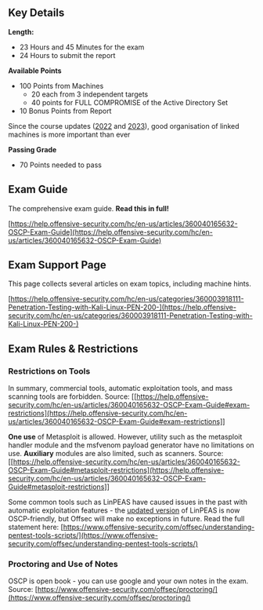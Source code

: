 ## Key Details

**Length:**
- 23 Hours and 45 Minutes for the exam
- 24 Hours to submit the report

**Available Points**
- 100 Points from Machines
	- 20 each from 3 independent targets
	- 40 points for FULL COMPROMISE of the Active Directory Set
- 10 Bonus Points from Report

Since the course updates ([2022](https://www.offsec.com/offsec/oscp-exam-structure/) and [2023](https://www.offsec.com/offsec/pen-200-2023/)), good organisation of linked machines is more important than ever

**Passing Grade**
- 70 Points needed to pass

## Exam Guide

The comprehensive exam guide. **Read this in full!**

[https://help.offensive-security.com/hc/en-us/articles/360040165632-OSCP-Exam-Guide](https://help.offensive-security.com/hc/en-us/articles/360040165632-OSCP-Exam-Guide)

## Exam Support Page

This page collects several articles on exam topics, including machine hints.

[https://help.offensive-security.com/hc/en-us/categories/360003918111-Penetration-Testing-with-Kali-Linux-PEN-200-](https://help.offensive-security.com/hc/en-us/categories/360003918111-Penetration-Testing-with-Kali-Linux-PEN-200-)

## Exam Rules & Restrictions

### Restrictions on Tools

In summary, commercial tools, automatic exploitation tools, and mass scanning tools are forbidden. Source: [[https://help.offensive-security.com/hc/en-us/articles/360040165632-OSCP-Exam-Guide#exam-restrictions](https://help.offensive-security.com/hc/en-us/articles/360040165632-OSCP-Exam-Guide#exam-restrictions]]

**One use** of Metasploit is allowed. However, utility such as the metasploit handler module and the msfvenom payload generator have no limitations on use. **Auxiliary** modules are also limited, such as scanners. Source: [[https://help.offensive-security.com/hc/en-us/articles/360040165632-OSCP-Exam-Guide#metasploit-restrictions](https://help.offensive-security.com/hc/en-us/articles/360040165632-OSCP-Exam-Guide#metasploit-restrictions]]

Some common tools such as LinPEAS have caused issues in the past with automatic exploitation features - the [updated version](https://github.com/carlospolop/privilege-escalation-awesome-scripts-suite/issues/125) of LinPEAS is now OSCP-friendly, but Offsec will make no exceptions in future. Read the full statement here: [https://www.offensive-security.com/offsec/understanding-pentest-tools-scripts/](https://www.offensive-security.com/offsec/understanding-pentest-tools-scripts/)

### Proctoring and Use of Notes

OSCP is open book - you can use google and your own notes in the exam. Source: [https://www.offensive-security.com/offsec/proctoring/](https://www.offensive-security.com/offsec/proctoring/)